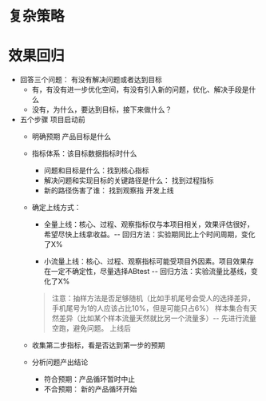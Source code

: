 # 复杂策略


# 效果回归

* 回答三个问题： 有没有解决问题或者达到目标
  * 有，有没有进一步优化空间，有没有引入新的问题，优化、解决手段是什么
  * 没有，为什么，要达到目标，接下来做什么？
* 五个步骤
  项目启动前
  * 明确预期 产品目标是什么
  * 指标体系：该目标数据指标时什么
    * 问题和目标是什么：找到核心指标
    * 解决问题和实现目标的关键路径是什么： 找到过程指标
    * 新的路径伤害了谁： 找到观察指
  开发上线
  * 确定上线方式：
    * 全量上线：核心、过程、观察指标仅与本项目相关，效果评估很好，希望尽快上线拿收益。-- 回归方法：实验期同比上个时间周期，变化了X%
    
    * 小流量上线：核心、过程、观察指标可能受项目外因素。项目效果存在一定不确定性，尽量选择ABtest -- 回归方法：实验流量比基线，变化了X%
    
    > 注意：抽样方法是否足够随机（比如手机尾号会受人的选择差异，手机尾号为1的人应该占比10%，但是可能只占6%）
    > 样本集合有天然差异（比如某个样本流量天然就比另一个流量多）-- 先进行流量空跑，避免问题。
  上线后
  * 收集第二步指标，看是否达到第一步的预期
  * 分析问题产出结论
    * 符合预期：产品循环暂时中止
    * 不合预期： 新的产品循环开始
